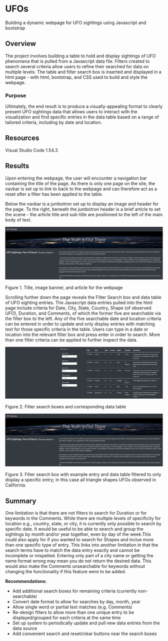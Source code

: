 # UFOs

Building a dynamic webpage for UFO sightings using Javascript and bootstrap

## Overview

The project involves building a table to hold and display sightings of UFO phenomena that is pulled from a Javascript data file. Filters created to search several criteria allow users to refine their searched for data on multiple levels. The table and filter search box is inserted and displayed in a html page - with html, bootstrap, and CSS used to build and style the webpage. 

### Purpose

Ultimately, the end result is to produce a visually-appealing format to clearly present UFO sightings data that allows users to interact with the visualization and find specific entries in the data table based on a range of tailored criteria, including by date and location. 

## Resources

Visual Studio Code 1.54.3

## Results

Upon entering the webpage, the user will encounter a navigation bar containing the title of the page. As there is only one page on the site, the navbar is set up to link to back to the webpage and can therefore act as a reset after a filter has been applied to the table. 

Below the navbar is a jumbotron set up to display an image and header for the page. To the right, beneath the jumbotron header is a brief article to set the scene - the article title and sub-title are positioned to the left of the main body of text. 


![](https://github.com/jkenning/UFOs/blob/main/Images/webpage_title_article.png)

Figure 1. Title, image banner, and article for the webpage

Scrolling further down the page reveals the Filter Search box and data table of UFO sighting entries. The Javascript data entries pulled into the html page include criteria for Date, City, State, Country, Shape (of observed UFO), Duration, and Comments, of which the former five are searchable via the filter box to the left. Any of the five searchable date and location criteria can be entered in order to update and only display entries with matching text for those specific criteria in the table. Users can type in a date or location into the relevant filter box and press enter in order to search. More than one filter criteria can be applied to further inspect the data. 

![](https://github.com/jkenning/UFOs/blob/main/Images/webpage_filter_table.png)

Figure 2. Filter search boxes and corresponding data table


![](https://github.com/jkenning/UFOs/blob/main/Images/webpage_title_article.png)

Figure 3. Filter search box with example entry and data table filtered to only display a specific entry; in this case all triangle shapes UFOs observed in California. 

## Summary

One limitation is that there are not filters to search for Duration or for keywords in the Comments. While there are multiple levels of specificity for location e.g., country, state, or city, it is currently only possible to search by specific date. It would be useful to be able to search and group the sightings by month and/or year together, even by day of the week.This could also apply for if you wanted to search for Shapes and inclue more than one specific type of entry. This links into another limitation in that the search terms have to match the data entry exactly and cannot be incomplete or mispelled. Entering only part of a city name or getting the name format wrong may mean you do not return the desired data. This would also make the Comments unsearchable for keywords without changing the functionality if this feature were to be added. 

**Recommendations:**

* Add additional search boxes for remaining criteria (currently non-searchable)
* Convert date format to allow for searches by day, month, year
* Allow single word or partial text matches (e.g. Comments)
* Re-design filters to allow more than one unique entry to be displayed/grouped for each criteria at the same time
* Set up system to periodically update and pull new data entries from the data source
* Add convenient search and reset/clear buttons near the search boxes

